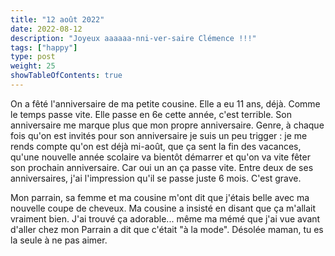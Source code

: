 ```yaml
---
title: "12 août 2022"
date: 2022-08-12
description: "Joyeux aaaaaa-nni-ver-saire Clémence !!!"
tags: ["happy"]
type: post
weight: 25
showTableOfContents: true
---
```


On a fêté l'anniversaire de ma petite cousine. Elle a eu 11 ans, déjà. Comme le temps passe vite. Elle passe en 6e cette année, c'est terrible. Son anniversaire me marque plus que mon propre anniversaire. Genre, à chaque fois qu'on est invités pour son anniversaire je suis un peu trigger : je me rends compte qu'on est déjà mi-août, que ça sent la fin des vacances, qu'une nouvelle année scolaire va bientôt démarrer et qu'on va vite fêter son prochain anniversaire. Car oui un an ça passe vite. Entre deux de ses anniversaires, j'ai l'impression qu'il se passe juste 6 mois. C'est grave.

Mon parrain, sa femme et ma cousine m'ont dit que j'étais belle avec ma nouvelle coupe de cheveux. Ma cousine a insisté en disant que ça m'allait vraiment bien. J'ai trouvé ça adorable... même ma mémé que j'ai vue avant d'aller chez mon Parrain a dit que c'était "à la mode". Désolée maman, tu es la seule à ne pas aimer.


